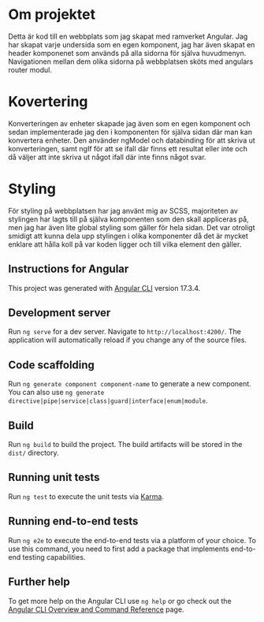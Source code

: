 # Om projektet

Detta är kod till en webbplats som jag skapat med ramverket Angular. Jag har skapat varje undersida som en egen komponent, jag
har även skapat en header komponenet som används på alla sidorna för själva huvudmenyn. Navigationen mellan dem
olika sidorna på webbplatsen sköts med angulars router modul.

# Kovertering 

Konverteringen av enheter skapade jag även som en egen komponent och sedan implementerade jag den i komponenten för själva sidan där man kan konvertera enheter. Den använder ngModel och databinding för att skriva ut konverteringen, samt ngIf för att se ifall där finns ett resultat eller inte och då väljer att inte skriva ut något ifall där inte finns något svar.

# Styling

För styling på webbplatsen har jag använt mig av SCSS, majoriteten av stylingen har lagts till på själva komponenten som den skall appliceras på, men jag har även lite global styling som gäller för hela sidan. Det var otroligt smidigt att kunna dela upp stylingen i olika komponenter då det är mycket enklare att hålla koll på var koden ligger och till vilka element den gäller.

## Instructions for Angular

This project was generated with [Angular CLI](https://github.com/angular/angular-cli) version 17.3.4.

## Development server

Run `ng serve` for a dev server. Navigate to `http://localhost:4200/`. The application will automatically reload if you change any of the source files.

## Code scaffolding

Run `ng generate component component-name` to generate a new component. You can also use `ng generate directive|pipe|service|class|guard|interface|enum|module`.

## Build

Run `ng build` to build the project. The build artifacts will be stored in the `dist/` directory.

## Running unit tests

Run `ng test` to execute the unit tests via [Karma](https://karma-runner.github.io).

## Running end-to-end tests

Run `ng e2e` to execute the end-to-end tests via a platform of your choice. To use this command, you need to first add a package that implements end-to-end testing capabilities.

## Further help

To get more help on the Angular CLI use `ng help` or go check out the [Angular CLI Overview and Command Reference](https://angular.io/cli) page.
